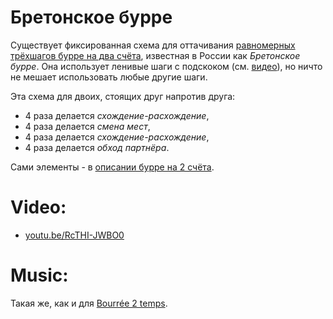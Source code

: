 Бретонское бурре
================
Существует фиксированная схема для оттачивания [равномерных трёхшагов бурре на два счёта](bouree.md), известная в России как _Бретонское бурре_. Она использует ленивые шаги с подскоком (см. [видео](https://www.youtube.com/watch?v=RcTHI-JWBO0)), но ничто не мешает использовать любые другие шаги.

Эта схема для двоих, стоящих друг напротив друга:

- 4 раза делается _схождение-расхождение_,
- 4 раза делается _смена мест_,
- 4 раза делается _схождение-расхождение_,
- 4 раза делается _обход партнёра_.

Сами элементы - в [описании бурре на 2 счёта](bouree.md).

Video:
======
- [youtu.be/RcTHI-JWBO0](https://www.youtube.com/watch?v=RcTHI-JWBO0)

Music:
======
Такая же, как и для [Bourrée 2 temps](bouree.md).
